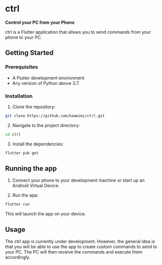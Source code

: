 # ctrl

**Control your PC from your Phone**

ctrl is a Flutter application that allows you to send commands from your phone to your PC.

## Getting Started

### Prerequisites

  * A Flutter development environment
  * Any version of Python above 3.7.

### Installation

1.  Clone the repository:

<!-- end list -->

```bash
git clone https://github.com/kaamimi/ctrl.git
```

2.  Navigate to the project directory:

<!-- end list -->

```bash
cd ctrl
```

3.  Install the dependencies:

<!-- end list -->

```bash
flutter pub get
```

## Running the app

1.  Connect your phone to your development machine or start up an Android Virtual Device.

2.  Run the app:

<!-- end list -->

```bash
flutter run
```

This will launch the app on your device.

## Usage

The ctrl app is currently under development. However, the general idea is that you will be able to use the app to create custom commands to send to your PC. The PC will then receive the commands and execute them accordingly.
